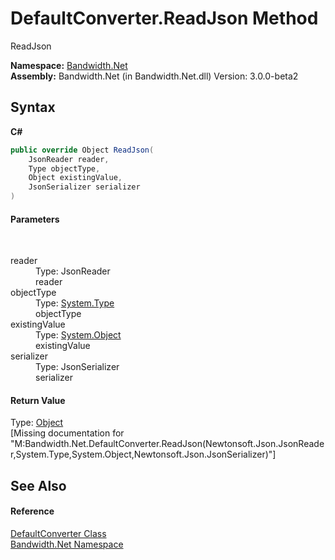 ﻿# DefaultConverter.ReadJson Method 
 

ReadJson

**Namespace:**&nbsp;<a href ="N_Bandwidth_Net.md">Bandwidth.Net</a><br />**Assembly:**&nbsp;Bandwidth.Net (in Bandwidth.Net.dll) Version: 3.0.0-beta2

## Syntax

**C#**<br />
``` C#
public override Object ReadJson(
	JsonReader reader,
	Type objectType,
	Object existingValue,
	JsonSerializer serializer
)
```


#### Parameters
&nbsp;<dl><dt>reader</dt><dd>Type: JsonReader<br />reader</dd><dt>objectType</dt><dd>Type: <a href="http://msdn2.microsoft.com/en-us/library/42892f65" target="_blank">System.Type</a><br />objectType</dd><dt>existingValue</dt><dd>Type: <a href="http://msdn2.microsoft.com/en-us/library/e5kfa45b" target="_blank">System.Object</a><br />existingValue</dd><dt>serializer</dt><dd>Type: JsonSerializer<br />serializer</dd></dl>

#### Return Value
Type: <a href="http://msdn2.microsoft.com/en-us/library/e5kfa45b" target="_blank">Object</a><br />\[Missing <returns> documentation for "M:Bandwidth.Net.DefaultConverter.ReadJson(Newtonsoft.Json.JsonReader,System.Type,System.Object,Newtonsoft.Json.JsonSerializer)"\]

## See Also


#### Reference
<a href ="T_Bandwidth_Net_DefaultConverter.md">DefaultConverter Class</a><br /><a href ="N_Bandwidth_Net.md">Bandwidth.Net Namespace</a><br />